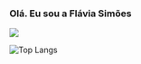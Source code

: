 ### Olá. Eu sou a Flávia Simões <picture>
 <picture>
  <source
    srcset="https://github-readme-stats.vercel.app/api?username=flzvians&show_icons=true&theme=radical"
    media="(prefers-color-scheme: dark)"
  />
  <source
    srcset="https://github-readme-stats.vercel.app/api?username=flzvians&show_icons=true&theme=radical"
    media="(prefers-color-scheme: light), (prefers-color-scheme: no-preference)"
  />
  <img src="https://github-readme-stats.vercel.app/api?username=flzvians&show_icons=true&theme=radical" />
</picture>

![Top Langs](https://github-readme-stats.vercel.app/api/top-langs/?username=flzvians&hide_progress=true)
